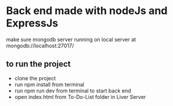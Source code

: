 # Back end made with nodeJs and ExpressJs

make sure mongodb server running on local server at mongodb://localhost:27017/

## to run the project

- clone the project
- run npm install from terminal
- run npm run dev from terminal to start back end
- open index.html from To-Do-List folder in Liver Server
